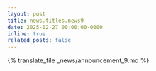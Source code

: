 ```yaml
---
layout: post
title: news.titles.news9
date: 2025-02-27 00:00:00-0000
inline: true
related_posts: false
---
```


{% translate_file _news/announcement_9.md %}
